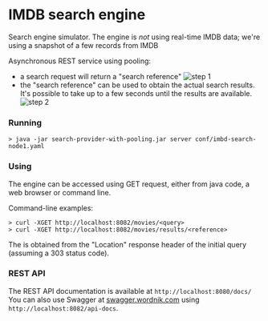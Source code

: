 # IMDB search engine

Search engine simulator. The engine is *not* using real-time IMDB data; we're using a snapshot of a few records from IMDB

Asynchronous REST service using pooling:

* a search request will return a "search reference"
![step 1](https://github.com/icemanftg/bestmtn/blob/master/search-provider-with-pooling/src/main/resources/diagrams/step1-%20initial%20query.png?raw=true)
* the "search reference" can be used to obtain the actual search results. It's possible to take up to a few seconds until the results are available.
![step 2](https://github.com/icemanftg/bestmtn/blob/master/search-provider-with-pooling/src/main/resources/diagrams/step%202%20-%20get%20the%20results.png?raw=true)


### Running
```
> java -jar search-provider-with-pooling.jar server conf/imbd-search-node1.yaml
```

### Using
The engine can be accessed using GET request, either from java code, a web browser or command line.

Command-line examples:

```
> curl -XGET http://localhost:8082/movies/<query>
> curl -XGET http://localhost:8082/movies/results/<reference>
```
The <reference> is obtained from the "Location" response header of the initial query (assuming a 303 status code).


### REST API
The REST API documentation is available at ```http://localhost:8080/docs/```
You can also use Swagger at [swagger.wordnik.com](http://swagger.wordnik.com/) using ```http://localhost:8082/api-docs```.

